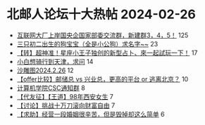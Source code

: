 # 北邮人论坛十大热帖 2024-02-26

- [互联网大厂上岸国央企国家部委交流群，新建群3，4，5！](https://bbs.byr.cn/article/WorkLife/1210957) 125
- [三只初二出生的狗宝宝（全是小公狗）求名字~~](https://bbs.byr.cn/article/Talking/6410969) 23
- [【转】超神准！星座小王子独创的新型占卜、來一起試玩一下！](https://bbs.byr.cn/article/Constellations/326533) 17
- [小白想骑行到天津，求问](https://bbs.byr.cn/article/Cycling/174425) 14
- [沙雕图2024.2.26](https://bbs.byr.cn/article/Picture/3358578) 12
- [【offer比较】邮储总 vs 兴业总，更高的平台 or 逃离北京？](https://bbs.byr.cn/article/Job/2207597) 10
- [计算机学院CSC通知群](https://bbs.byr.cn/article/GoAbroad/390989) 8
- [【代友征】【王道】98年西安女生](https://bbs.byr.cn/article/Friends/2050674) 7
- [【讨论】挑战十万刀滚向财富自由](https://bbs.byr.cn/article/Financial/83894) 7
- [【求助】经营一段婚姻很辛苦，但是毁掉却这么简单](https://bbs.byr.cn/article/Feeling/3148965) 6


